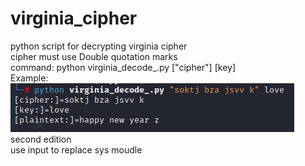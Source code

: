 # virginia_cipher
python script for decrypting virginia cipher <br>
cipher must use Double quotation marks<br>
command: python virginia_decode_.py ["cipher"] [key]<br>
Example:
<br>
![image](https://github.com/buteler330/virginia_cipher/blob/main/example.png)
<br/>
second edition<br/>
use input to replace sys moudle
